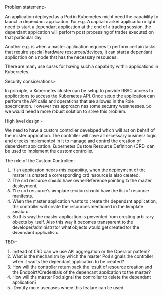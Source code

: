 Problem statement:-

An application deployed as a Pod in Kubernetes might need the capability to launch a dependant application. For e.g. A capital market application
might need to start a dependant application at the end of a trading session. the dependant application will perform post processing of
trades executed on that particular day.

Another e.g. is when a master application requires to perform certain tasks that require special hardware resources/devices, it can start a 
dependant application on a node that has the necessary resources.

There are many use cases for having such a capability within applications in Kubernetes.

Security considerations:-

In principle, a Kubernetes cluster can be setup to provide RBAC access to applications to access the Kubernetes API. Once setup the application
can perform the API calls and operations that are allowed in the Role specification. However this approach has some security weaknesses. So
we would need a more robust solution to solve this problem.

High level design:-

We need to have a custom controller developed which will act on behalf of the master application. The controller will have all necessary
business logic and checks implemented in it to manage and control the creation of dependent application. Kubernetes Custom Resource Definition
(CRD) can be used to implement the custom controller.

The role of the Custom Controller:-
1. If an application needs this capability, when the deployment of the master is created a corresponding crd resource is also created.
2. The crd resource should have ownerReference pointing to the master deployment.
3. The crd resource's template section should have the list of resource manifests.
4. When the master application wants to create the dependant application, the controller will create the resources mentioned in the template section.
5. So this way the master application is prevented from creating arbitrary objects by itself. Also this way it becomes transparent to the
developer/administrator what objects would get created for the dependant application.

TBD:-
1. Instead of CRD can we use API aggregation or the Operator pattern?
2. What is the mechanism by which the master Pod signals the controller when it wants the dependant application to be created?
3. How will the controller return back the result of resource creation and the Endpoint/Credentials of the dependant application to 
the master?
4. How will the master Pod signal the controller to delete the dependant application?
5. IDentify more usecases where this feature can be used.
